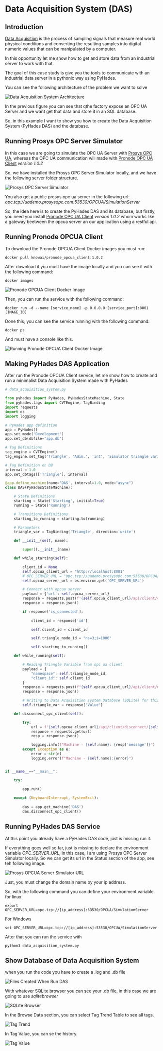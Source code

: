 # Data Acquisition System (DAS)

## Introduction

[Data Acquisition](https://en.wikipedia.org/wiki/Data_acquisition) is the process of sampling signals that measure real world physical
conditions and converting the resulting samples into digital numeric values that can be manipulated by a computer.

In this opportunity let me show how to get and store data from an industrial server to work with that.

The goal of this case study is give you the tools to communicate with an industrial data server in a pythonic way using PyHades.

You can see the following architecture of the problem we want to solve

![Data Acquisition System Architecture](img/das.svg)

In the previous figure you can see that qthe factory expose an OPC UA Server and we want get that data and store it in an SQL database.

So, in this example I want to show you how to create the Data Acquisition System (PyHades DAS) and the database.

## Running Prosys OPC Server Simulator

In this case we are going to simulate the OPC UA Server with [Prosys OPC UA](https://www.prosysopc.com/products/opc-ua-simulation-server/), whereas the OPC UA communication will made with [Pronode OPC UA Client](https://hub.docker.com/r/knowai/pronode_opcua_client) *version 1.0.2*

So, we have installed the Prosys OPC Server Simulator locally, and we have the following server folder structure.

![Prosys OPC Server Simulator](img/prosys-opc-ua-server-simulator.png)

You also get a public prosys opc ua server in the following url: *opc.tcp://uademo.prosysopc.com:53530/OPCUA/SimulationServer*

So, the idea here is to create the PyHades DAS and its database, but firstly, you need you install [Pronode OPC UA Client](https://hub.docker.com/r/knowai/pronode_opcua_client) *version 1.0.2* whom works like a gateway beetween the opcua server an our application using a restful api.

## Running Pronode OPCUA Client

To download the Pronode OPCUA Client Docker images you must run:

```
docker pull knowai/pronode_opcua_client:1.0.2
```

After download it you must have the image locally and you can see it with the following command:

```
docker images
```

![Pronode OPCUA Client Docker Image](img/pronode_opcua_client_docker.png)

Then, you can run the service with the following command:

```
docker run -d --name [service_name] -p 0.0.0.0:[service_port]:8001 [IMAGE_ID]
```

Done this, you can see the service running with the following command:

```
docker ps
```

And must have a console like this.

![Running Pronode OPCUA Client Docker Image](img/run_pronode_opcua_client_docker_image.png)

## Making PyHades DAS Application

After run the Pronode OPCUA Client service, let me show how to create and run a minimalist Data Acquisition System made with PyHades

```python
# data_acquisition_system.py

from pyhades import PyHades, PyHadesStateMachine, State
from pyhades.tags import CVTEngine, TagBinding
import requests
import os
import logging

# PyHades app definition
app = PyHades()
app.set_mode('Development')
app.set_db(dbfile="app.db")

# Tag Definitions
tag_engine = CVTEngine()
tag_engine.set_tag('Triangle', 'Adim.', 'int', 'Simulator triangle variable', -1, 1)

# Tag Definition on DB
interval = 1.0
app.set_dbtags(['Triangle'], interval)

@app.define_machine(name='DAS', interval=1.0, mode="async")
class DAS(PyHadesStateMachine):

    # State Definitions
    starting = State('Starting', initial=True)
    running = State('Running')

    # Transitions Definitions
    starting_to_running = starting.to(running)

    # Parameters
    triangle_var = TagBinding('Triangle', direction='write')

    def __init__(self, name):

        super().__init__(name)

    def while_starting(self):

        client_id = None
        self.opcua_client_url = "http://localhost:8001"
        # OPC_SERVER_URL = "opc.tcp://uademo.prosysopc.com:53530/OPCUA/SimulationServer"
        self.opcua_server_url = os.environ.get('OPC_SERVER_URL')

        # Connect with opcua server
        payload = {'url': self.opcua_server_url}
        response = requests.post(f'{self.opcua_client_url}/api/client/connect_to_server', json=payload)
        response = response.json()

        if response['is_connected']:
            
            client_id = response['id']

            self.client_id = client_id

            self.triangle_node_id = "ns=3;i=1006"

            self.starting_to_running()

    def while_running(self):

        # Reading Triangle Variable from opc ua client
        payload = {
            "namespace": self.triangle_node_id,
            "client_id": self.client_id
        }
        response = requests.post(f"{self.opcua_client_url}/api/client/node_attributes", json=payload)
        response = response.json()

        # Writing to Data Acquisition system Database (SQLite) for this demo
        self.triangle_var = response["Value"]

    def disconnect_opc_client(self):

        try:
            url = f'{self.opcua_client_url}/api/client/disconnect/{self.client_id}'
            response = requests.get(url)
            resp = response.json()

            logging.info(f"Machine - {self.name}: {resp['message']}")
        except Exception as e:
            error = str(e)
            logging.error(f"Machine - {self.name}:{error}")


if __name__=="__main__":

    try: 
            
        app.run()

    except (KeyboardInterrupt, SystemExit):
        
        das = app.get_machine('DAS')
        das.disconnect_opc_client()
```

## Running PyHades DAS Service

At this point you already have a PyHades DAS code, just is missing run it.

If everything goes well so far, just is missing to declare the environment variable *OPC_SERVER_URL*, in this case, I am using Prosys OPC Server Simulator locally. So we can get its url in the Status section of the app, see teh following image.

![Prosys OPCUA Server Simulator URL](img/opcua_server_url.png)

Just, you must change the domain name by your ip address.

So, with the following command you can define your environment variable for linux

```
export OPC_SERVER_URL=opc.tcp://[ip_address]:53530/OPCUA/SimulationServer
```

For Windows

```
set OPC_SERVER_URL=opc.tcp://[ip_address]:53530/OPCUA/SimulationServer
```

After that you can run the service with

```
python3 data_acquisition_system.py
```

## Show Database of Data Acquisition System

when you run the code you have to create a .log and .db file

![Files Created When Run DAS](img/files_created_when_run_das.png)

With whatever SQLite browser you can see your .db file, in this case we are going to use *sqlitebrowser*

![SQLite Browser](img/sqlitebrowser.png)

In the Browse Data section, you can select Tag Trend Table to see all tags.

![Tag Trend](img/tag_trend_browse_data.png)

In Tag Value, you can se the history.

![Tag Value](img/tag_value_browse_data.png)